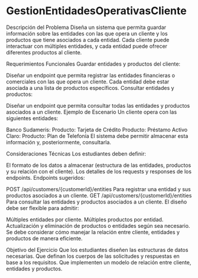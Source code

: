 # GestionEntidadesOperativasCliente
Descripción del Problema
Diseña un sistema que permita guardar información sobre las entidades con las que opera un cliente y los productos que tiene asociados a cada entidad. Cada cliente puede interactuar con múltiples entidades, y cada entidad puede ofrecer diferentes productos al cliente.

Requerimientos Funcionales
Guardar entidades y productos del cliente:

Diseñar un endpoint que permita registrar las entidades financieras o comerciales con las que opera un cliente.
Cada entidad debe estar asociada a una lista de productos específicos.
Consultar entidades y productos:

Diseñar un endpoint que permita consultar todas las entidades y productos asociados a un cliente.
Ejemplo de Escenario
Un cliente opera con las siguientes entidades:

Banco Sudameris:
Producto: Tarjeta de Crédito
Producto: Préstamo Activo
Claro:
Producto: Plan de Telefonía
El sistema debe permitir almacenar esta información y, posteriormente, consultarla.

Consideraciones Técnicas
Los estudiantes deben definir:

El formato de los datos a almacenar (estructura de las entidades, productos y su relación con el cliente).
Los detalles de los requests y responses de los endpoints.
Endpoints sugeridos:

POST /api/customers/{customerId}/entities
Para registrar una entidad y sus productos asociados a un cliente.
GET /api/customers/{customerId}/entities
Para consultar las entidades y productos asociados a un cliente.
El diseño debe ser flexible para admitir:

Múltiples entidades por cliente.
Múltiples productos por entidad.
Actualización y eliminación de productos o entidades según sea necesario.
Se debe considerar cómo manejar la relación entre cliente, entidades y productos de manera eficiente.

Objetivo del Ejercicio
Que los estudiantes diseñen las estructuras de datos necesarias.
Que definan los cuerpos de las solicitudes y respuestas en base a los requisitos.
Que implementen un modelo de relación entre cliente, entidades y productos.
